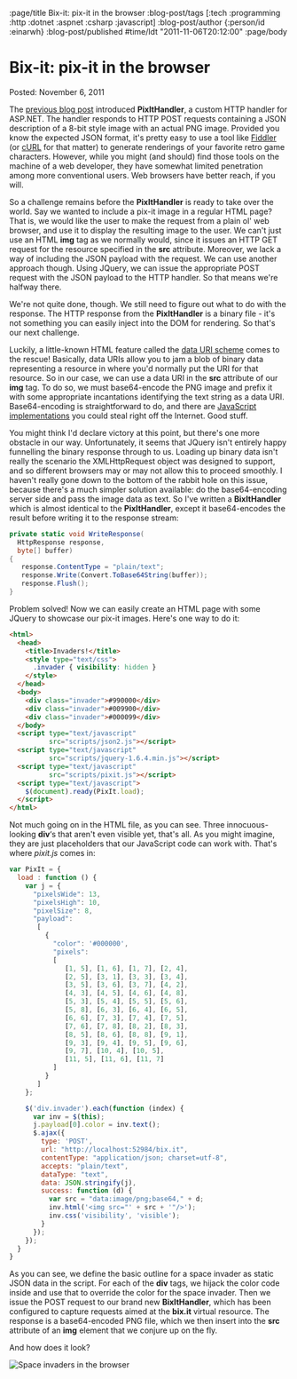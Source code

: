 :page/title Bix-it: pix-it in the browser
:blog-post/tags [:tech :programming :http :dotnet :aspnet :csharp :javascript]
:blog-post/author {:person/id :einarwh}
:blog-post/published #time/ldt "2011-11-06T20:12:00"
:page/body

# Bix-it: pix-it in the browser

Posted: November 6, 2011

The [previous blog post](/blog-posts/pix-it-war/) introduced **PixItHandler**, a custom HTTP handler for ASP.NET. The handler responds to HTTP POST requests containing a JSON description of a 8-bit style image with an actual PNG image. Provided you know the expected JSON format, it's pretty easy to use a tool like [Fiddler](http://www.fiddler2.com/fiddler2/) (or [cURL](http://curl.haxx.se/) for that matter) to generate renderings of your favorite retro game characters. However, while you might (and should) find those tools on the machine of a web developer, they have somewhat limited penetration among more conventional users. Web browsers have better reach, if you will.

So a challenge remains before the **PixItHandler** is ready to take over the world. Say we wanted to include a pix-it image in a regular HTML page? That is, we would like the user to make the request from a plain ol' web browser, and use it to display the resulting image to the user. We can't just use an HTML **img** tag as we normally would, since it issues an HTTP GET request for the resource specified in the **src** attribute. Moreover, we lack a way of including the JSON payload with the request. We can use another approach though. Using JQuery, we can issue the appropriate POST request with the JSON payload to the HTTP handler. So that means we're halfway there.

We're not quite done, though. We still need to figure out what to do with the response. The HTTP response from the **PixItHandler** is a binary file - it's not something you can easily inject into the DOM for rendering. So that's our next challenge.

Luckily, a little-known HTML feature called the [data URI scheme](http://tools.ietf.org/html/rfc2397) comes to the rescue! Basically, data URIs allow you to jam a blob of binary data representing a resource in where you'd normally put the URI for that resource. So in our case, we can use a data URI in the **src** attribute of our **img** tag. To do so, we must base64-encode the PNG image and prefix it with some appropriate incantations identifying the text string as a data URI. Base64-encoding is straightforward to do, and there are [JavaScript implementations](http://www.webtoolkit.info/javascript-base64.html) you could steal right off the Internet. Good stuff.

You might think I'd declare victory at this point, but there's one more obstacle in our way. Unfortunately, it seems that JQuery isn't entirely happy funnelling the binary response through to us. Loading up binary data isn't really the scenario the XMLHttpRequest object was designed to support, and so different browsers may or may not allow this to proceed smoothly. I haven't really gone down to the bottom of the rabbit hole on this issue, because there's a much simpler solution available: do the base64-encoding server side and pass the image data as text. So I've written a **BixItHandler** which is almost identical to the **PixItHandler**, except it base64-encodes the result before writing it to the response stream:

```csharp
private static void WriteResponse(
  HttpResponse response, 
  byte[] buffer)
{
   response.ContentType = "plain/text";
   response.Write(Convert.ToBase64String(buffer));
   response.Flush();
}
```

Problem solved! Now we can easily create an HTML page with some JQuery to showcase our pix-it images. Here's one way to do it:

```html
<html>
  <head>
    <title>Invaders!</title>
    <style type="text/css">
      .invader { visibility: hidden }
    </style>
  </head>
  <body>
    <div class="invader">#990000</div>
    <div class="invader">#009900</div>
    <div class="invader">#000099</div>
  </body>
  <script type="text/javascript" 
          src="scripts/json2.js"></script>
  <script type="text/javascript" 
          src="scripts/jquery-1.6.4.min.js"></script>
  <script type="text/javascript" 
          src="scripts/pixit.js"></script>
  <script type="text/javascript">
    $(document).ready(PixIt.load);
  </script>
</html>
```

Not much going on in the HTML file, as you can see. Three innocuous-looking **div**‘s that aren't even visible yet, that's all. As you might imagine, they are just placeholders that our JavaScript code can work with. That's where _pixit.js_ comes in:

```javascript
var PixIt = {
  load : function () {
    var j = {
      "pixelsWide": 13,
      "pixelsHigh": 10,
      "pixelSize": 8,
      "payload":
       [
         {
           "color": '#000000',
           "pixels":
           [
              [1, 5], [1, 6], [1, 7], [2, 4],
              [2, 5], [3, 1], [3, 3], [3, 4],
              [3, 5], [3, 6], [3, 7], [4, 2],
              [4, 3], [4, 5], [4, 6], [4, 8],
              [5, 3], [5, 4], [5, 5], [5, 6],
              [5, 8], [6, 3], [6, 4], [6, 5],
              [6, 6], [7, 3], [7, 4], [7, 5],
              [7, 6], [7, 8], [8, 2], [8, 3],
              [8, 5], [8, 6], [8, 8], [9, 1],
              [9, 3], [9, 4], [9, 5], [9, 6],
              [9, 7], [10, 4], [10, 5],
              [11, 5], [11, 6], [11, 7]
           ]
         }
       ]
    };

    $('div.invader').each(function (index) {
      var inv = $(this);
      j.payload[0].color = inv.text();
      $.ajax({
        type: 'POST',
        url: "http://localhost:52984/bix.it",
        contentType: "application/json; charset=utf-8",
        accepts: "plain/text",
        dataType: "text",
        data: JSON.stringify(j),
        success: function (d) {
          var src = "data:image/png;base64," + d;
          inv.html('<img src="' + src + '"/>');
          inv.css('visibility', 'visible');
        }
      });
    });
  }
}
```

As you can see, we define the basic outline for a space invader as static JSON data in the script. For each of the **div** tags, we hijack the color code inside and use that to override the color for the space invader. Then we issue the POST request to our brand new **BixItHandler**, which has been configured to capture requests aimed at the **bix.it** virtual resource. The response is a base64-encoded PNG file, which we then insert into the **src** attribute of an **img** element that we conjure up on the fly.

And how does it look?

![Space invaders in the browser](/images/invaders-in-the-browser.png)
